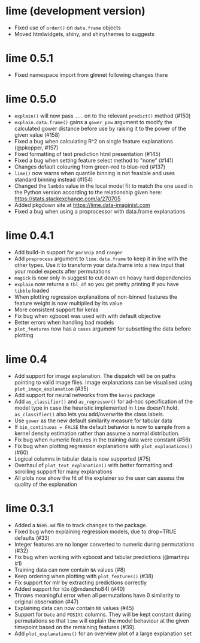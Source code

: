 # lime (development version)

* Fixed use of `order()` on `data.frame` objects
* Moved htmlwidgets, shiny, and shinythemes to suggests

# lime 0.5.1

* Fixed namespace import from glmnet following changes there

# lime 0.5.0

* `explain()` will now pass `...` on to the relevant `predict()` method (#150)
* `explain.data.frame()` gains a `gower_pow` argument to modify the calculated 
  gower distance before use by raising it to the power of the given value (#158)
* Fixed a bug when calculating R^2 on single feature explanations (@pkopper, #157)
* Fixed formatting of text prediction html presentation (#145)
* Fixed a bug when setting feature select method to "none" (#141)
* Changes default colouring from green-red to blue-red (#137)
* `lime()` now warns when quantile binning is not feasible and uses standard 
  binning instead (#154)
* Changed the `lambda` value in the local model fit to match the one used in the
  Python version according to the relationship given here:
  https://stats.stackexchange.com/a/270705
* Added pkgdown site at https://lime.data-imaginist.com
* Fixed a bug when using a proprocessor with data.frame explanations

# lime 0.4.1

* Add build-in support for `parsnip` and `ranger`
* Add `preprocess` argument to `lime.data.frame` to keep it in line with the 
  other types. Use it to transform your data.frame into a new input that your
  model expects after permutations
* `magick` is now only in suggest to cut down on heavy hard dependencies
* `explain` now returns a `tbl_df` so you get pretty printing if you have 
  `tibble` loaded
* When plotting regression explanations of non-binned features the 
  feature weight is now multiplied by its value
* More consistent support for keras
* Fix bug when xgboost was used with with default objective
* Better errors when handling bad models
* `plot_features` now has a `cases` argument for subsetting the data before 
  plotting


# lime 0.4

* Add support for image explanation. The dispatch will be on paths pointing to
  valid image files. Image explanations can be visualised using 
  `plot_image_explanation` (#35)
* Add support for neural networks from the `keras` package
* Add `as_classifier()` and `as_regressor()` for ad-hoc specification of the 
  model type in case the heuristic implemented in `lime` doesn't hold. 
  `as_classifier()` also lets you add/overwrite the class labels.
* Use `gower` as the new default similarity measure for tabular data
* If `bin_continuous = FALSE` the default behavior is now to sample from a 
  kernel density estimation rather than assume a normal distribution.
* Fix bug when numeric features in the training data were constant (#56)
* Fix bug when plotting regression explanations with `plot_explanations()` (#60)
* Logical columns in tabular data is now supported (#75)
* Overhaul of `plot_text_explanation()` with better formatting and scrolling
  support for many explanations
* All plots now show the fit of the explainer so the user can assess the quality
  of the explanation

# lime 0.3.1

* Added a `NEWS.md` file to track changes to the package.
* Fixed bug when explaining regression models, due to drop=TRUE defaults (#33)
* Integer features are no longer converted to numeric during permutations (#32)
* Fix bug when working with xgboost and tabular predictions (@martinju #1)
* Training data can now contain `NA` values (#8) 
* Keep ordering when plotting with `plot_features()` (#38)
* Fix support for mlr by extracting predictions correctly
* Added support for `h2o` (@mdancho84) (#40)
* Throws meaningful error when all permutations have 0 similarity to original
  observation (#47)
* Explaining data can now contain `NA` values (#45)
* Support for `Date` and `POSIXt` columns. They will be kept constant during
  permutations so that `lime` will explain the model behaviour at the given 
  timepoint based on the remaining features (#39).
* Add `plot_explanations()` for an overview plot of a large explanation set
